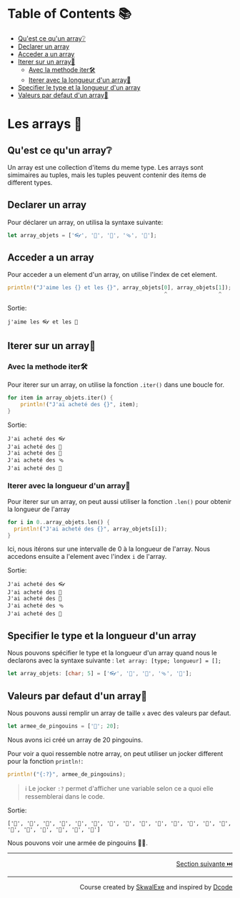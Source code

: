 # Table of Contents 📚

- [Qu'est ce qu'un array❔](#quest-ce-quun-array)
- [Declarer un array](#declarer-un-array)
- [Acceder a un array](#acceder-a-un-array)
- [Iterer sur un array🔁](#iterer-sur-un-array)
  - [Avec la methode iter🛠️](#avec-la-methode-iter️)
  - [Iterer avec la longueur d'un array🔢](#iterer-avec-la-longueur-dun-array)
- [Specifier le type et la longueur d'un array](#specifier-le-type-et-la-longueur-dun-array)
- [Valeurs par defaut d'un array🐧](#valeurs-par-defaut-dun-array)

# Les arrays 📜

## Qu'est ce qu'un array❔

Un array est une collection d'items du meme type. Les arrays sont simimaires au tuples, mais les tuples peuvent contenir des items de different types.

## Declarer un array 

Pour déclarer un array, on utilisa la syntaxe suivante:

```rust 
let array_objets = ['👓', '👕', '🧽', '🩴', '🧲'];
```

## Acceder a un array

Pour acceder a un element d'un array, on utilise l'index de cet element.

```rust
println!("J'aime les {} et les {}", array_objets[0], array_objets[1]);
                                                 ^                ^
```

Sortie: 

```
j'aime les 👓 et les 👕
```

## Iterer sur un array🔁

### Avec la methode iter🛠️

Pour iterer sur un array, on utilise la fonction `.iter()` dans une boucle for.

```rust
for item in array_objets.iter() {
    println!("J'ai acheté des {}", item);
}
```

Sortie: 

```
J'ai acheté des 👓
J'ai acheté des 👕
J'ai acheté des 🧽
J'ai acheté des 🩴
J'ai acheté des 🧲
```

### Iterer avec la longueur d'un array🔢

Pour iterer sur un array, on peut aussi utiliser la fonction `.len()` pour obtenir la longueur de l'array 

```rust
for i in 0..array_objets.len() {
  println!("J'ai acheté des {}", array_objets[i]);
}
```

Ici, nous itérons sur une intervalle de 0 à la longueur de l'array.
Nous accedons ensuite a l'element avec l'index `i` de l'array.

Sortie: 

``` 
J'ai acheté des 👓
J'ai acheté des 👕
J'ai acheté des 🧽
J'ai acheté des 🩴
J'ai acheté des 🧲
```

## Specifier le type et la longueur d'un array

Nous pouvons spécifier le type et la longueur d'un array quand nous le declarons avec la syntaxe suivante : `let array: [type; longueur] = [];`

```rust
let array_objets: [char; 5] = ['👓', '👕', '🧽', '🩴', '🧲'];
```

## Valeurs par defaut d'un array🐧

Nous pouvons aussi remplir un array de taille `x` avec des valeurs par defaut.

```rust
let armee_de_pingouins = ['🐧'; 20];
```

Nous avons ici créé un array de 20 pingouins.

Pour voir a quoi ressemble notre array, on peut utiliser un jocker different pour la fonction `println!`: 

```rust
println!("{:?}", armee_de_pingouins);
```

> ℹ️ Le jocker `:?` permet d'afficher une variable selon ce a quoi elle ressemblerai dans le code.

Sortie:

```
['🐧', '🐧', '🐧', '🐧', '🐧', '🐧', '🐧', '🐧', '🐧', '🐧', '🐧', '🐧', '🐧', '🐧', '🐧', '🐧', '🐧', '🐧', '🐧', '🐧']
```

Nous pouvons voir une armée de pingouins 🔫🐧.

---

<p align="right"><a href="../les-methodes-struct">Section suivante ⏭️</a></p>

---

<p align="right">Course created by <a href="https://github.com/SkwalExe/" target="_blank">SkwalExe</a> and inspired by <a href="https://www.youtube.com/watch?v=vOMJlQ5B-M0&list=PLVvjrrRCBy2JSHf9tGxGKJ-bYAN_uDCUL" target="_blank">Dcode</a></p>
